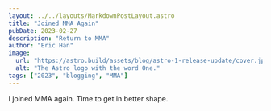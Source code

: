 ```yaml
---
layout: ../../layouts/MarkdownPostLayout.astro
title: "Joined MMA Again"
pubDate: 2023-02-27
description: "Return to MMA"
author: "Eric Han"
image:
  url: "https://astro.build/assets/blog/astro-1-release-update/cover.jpeg"
  alt: "The Astro logo with the word One."
tags: ["2023", "blogging", "MMA"]
---
```


I joined MMA again. Time to get in better shape.
